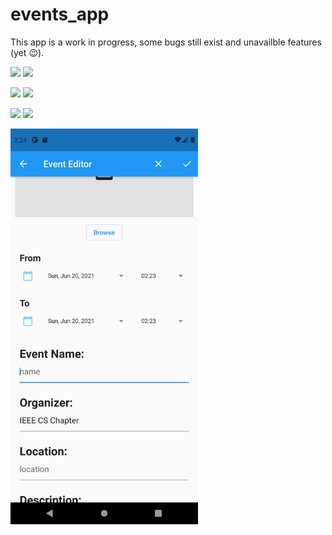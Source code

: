 # events_app

This app is a work in progress, some bugs still exist and unavailble features (yet :wink:).

<img src="screenshots/log-in.png" width=300>   <img src="screenshots/sign-up.png" width=300>

<img src="screenshots/gallery.png" width=300>   <img src="screenshots/drawer.png" width=300>   

<img src="screenshots/event-details.png" width=300>   <img src="screenshots/club-page.png" width=300>

<img src="screenshots/event editor.png" width=300>
